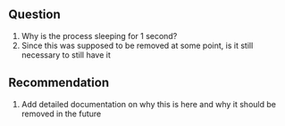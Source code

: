 ## Question

1. Why is the process sleeping for 1 second?
2. Since this was supposed to be removed at some point, is it still necessary to still have it

## Recommendation

1. Add detailed documentation on why this is here and why it should be removed in the future
